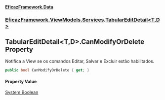 #### [EficazFramework.Data](EficazFrameworkData.md 'EficazFramework Data')
### [EficazFramework.ViewModels.Services](EficazFrameworkData.md#EficazFramework_ViewModels_Services 'EficazFramework.ViewModels.Services').[TabularEditDetail&lt;T,D&gt;](TabularEditDetail_T_D_.md 'EficazFramework.ViewModels.Services.TabularEditDetail&lt;T,D&gt;')
## TabularEditDetail&lt;T,D&gt;.CanModifyOrDelete Property
Notifica a View se os comandos Editar, Salvar e Excluir estão habilitados.  
```csharp
public bool CanModifyOrDelete { get; }
```
#### Property Value
[System.Boolean](https://docs.microsoft.com/en-us/dotnet/api/System.Boolean 'System.Boolean')
